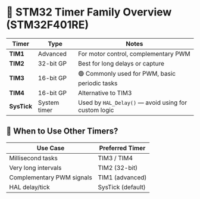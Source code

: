 # 🧠 STM32 Timer Family Overview (STM32F401RE)

| Timer       | Type         | Notes                                                |
| ----------- | ------------ | ---------------------------------------------------- |
| **TIM1**    | Advanced     | For motor control, complementary PWM                 |
| **TIM2**    | 32-bit GP    | Best for long delays or capture                      |
| **TIM3**    | 16-bit GP    | 🟢 Commonly used for PWM, basic periodic tasks       |
| **TIM4**    | 16-bit GP    | Alternative to TIM3                                  |
| **SysTick** | System timer | Used by `HAL_Delay()` — avoid using for custom logic |

## 🧩 When to Use Other Timers?
| Use Case                  | Preferred Timer   |
| ------------------------- | ----------------- |
| Millisecond tasks         | TIM3 / TIM4       |
| Very long intervals       | TIM2 (32-bit)     |
| Complementary PWM signals | TIM1 (advanced)   |
| HAL delay/tick            | SysTick (default) |
